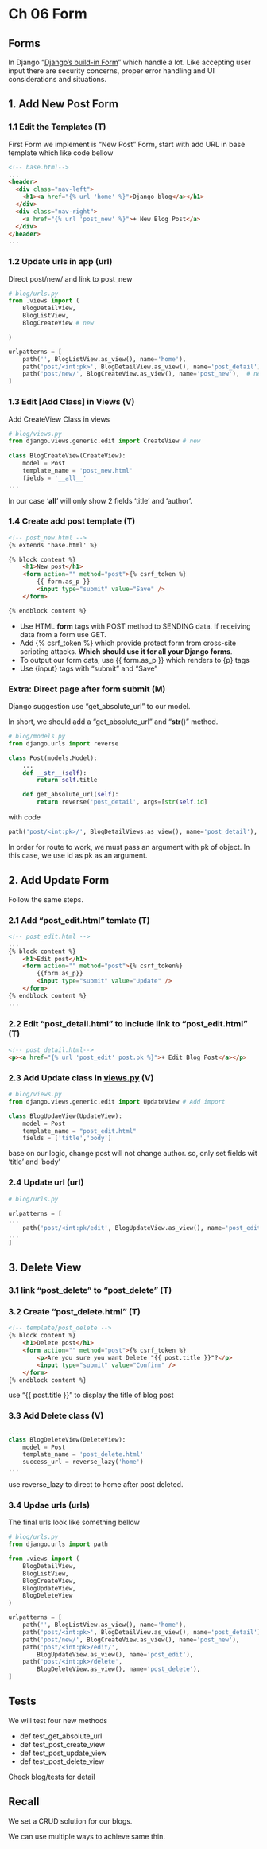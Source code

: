 # Ch 06 Form

## Forms

In Django “[Django’s build-in Form](https://docs.djangoproject.com/en/4.0/topics/forms/)” which handle a lot. Like accepting user input there are security concerns, proper error handling and UI considerations and situations.

## 1. Add New Post Form

### 1.1 Edit the Templates (T)

First Form we implement is “New Post” Form, start with add URL in base template which like code bellow

```html
<!-- base.html-->
...
<header>
  <div class="nav-left">
    <h1><a href="{% url 'home' %}">Django blog</a></h1>
  </div>
  <div class="nav-right">
    <a href="{% url 'post_new' %}">+ New Blog Post</a>
  </div>
</header>
...
```

### 1.2 Update urls in app (url)

Direct post/new/ and link to post_new

```python
# blog/urls.py
from .views import ( 
    BlogDetailView,
    BlogListView,
    BlogCreateView # new

)

urlpatterns = [
    path('', BlogListView.as_view(), name='home'),
    path('post/<int:pk>', BlogDetailView.as_view(), name='post_detail'),
    path('post/new/', BlogCreateView.as_view(), name='post_new'),  # new
]
```

### 1.3 Edit [Add Class] in Views (V)

Add CreateView Class in views

```python
# blog/views.py
from django.views.generic.edit import CreateView # new
...
class BlogCreateView(CreateView):
    model = Post
    template_name = 'post_new.html'
    fields = '__all__'
...
```

In our case ‘__all__’ will only show 2 fields ‘title’ and ‘author’.

### 1.4 Create add post template (T)

```html
<!-- post_new.html -->
{% extends 'base.html' %}

{% block content %}
    <h1>New post</h1>
    <form action="" method="post">{% csrf_token %}
        {{ form.as_p }}
        <input type="submit" value="Save" />
    </form>

{% endblock content %}
```

- Use HTML **form** tags with POST method to SENDING data. If receiving data from a form use GET.
- Add {% csrf_token %} which provide protect form from cross-site scripting attacks. **Which should use it for all your Django forms**.
- To output our form data, use {{ form.as_p }} which renders to {p} tags
- Use {input} tags with “submit” and “Save”

### Extra: Direct page after form submit (M)

Django suggestion use “get_absolute_url” to our model.

In short, we should add a “get_absolute_url” and “__str__()” method.

```python
# blog/models.py
from django.urls import reverse

class Post(models.Model):
    ...
    def __str__(self):
        return self.title

    def get_absolute_url(self):
        return reverse('post_detail', args=[str(self.id]
```

with code

```python
path('post/<int:pk>/', BlogDetailViews.as_view(), name='post_detail'),
```

In order for route to work, we must pass an argument with pk of object. In this case, we use id as pk as an argument.

## 2. Add Update Form

Follow the same steps.

### 2.1 Add “post_edit.html” temlate (T)

```html
<!-- post_edit.html -->
...
{% block content %}
    <h1>Edit post</h1>
    <form action="" method="post">{% csrf_token%}
        {{form.as_p}}
        <input type="submit" value="Update" />
    </form>
{% endblock content %}
...
```

### 2.2 Edit “post_detail.html” to include link to “post_edit.html” (T)

```html
<!-- post_detail.html-->
<p><a href="{% url 'post_edit' post.pk %}">+ Edit Blog Post</a></p>
```

### 2.3 Add Update class in [views.py](http://views.py) (V)

```python
# blog/views.py
from django.views.generic.edit import UpdateView # Add import

class BlogUpdaeView(UpdateView):
    model = Post
    template_name = "post_edit.html"
    fields = ['title','body']
```

base on our logic, change post will not change author. so, only set fields wit ‘title’ and ‘body’

### 2.4 Update url (url)

```python
# blog/urls.py

urlpatterns = [
...
    path('post/<int:pk/edit', BlogUpdateView.as_view(), name='post_edit')
...
]
```

## 3. Delete View

### 3.1 link “post_delete” to “post_delete” (T)

### 3.2 Create “post_delete.html” (T)

```html
<!-- template/post_delete -->
{% block content %}
    <h1>Delete post</h1>
    <form action="" method="post">{% csrf_token %}
        <p>Are you sure you want Delete "{{ post.title }}"?</p>
        <input type="submit" value="Confirm" />
    </form>
{% endblock content %}
```

use “{{ post.title }}” to display the title of blog post

### 3.3 Add Delete class (V)

```python
...
class BlogDeleteView(DeleteView):
    model = Post
    template_name = 'post_delete.html'
    success_url = reverse_lazy('home')
...
```

use reverse_lazy to direct to home after post deleted.

### 3.4 Updae urls (urls)

The final urls look like something bellow

```python
# blog/urls.py
from django.urls import path

from .views import ( 
    BlogDetailView,
    BlogListView,
    BlogCreateView,
    BlogUpdateView,
    BlogDeleteView
)

urlpatterns = [
    path('', BlogListView.as_view(), name='home'),
    path('post/<int:pk>', BlogDetailView.as_view(), name='post_detail'),
    path('post/new/', BlogCreateView.as_view(), name='post_new'),
    path('post/<int:pk>/edit/', 
        BlogUpdateView.as_view(), name='post_edit'),
    path('post/<int:pk>/delete',
        BlogDeleteView.as_view(), name='post_delete'),
]
```

## Tests

We will test four new methods

- def test_get_absolute_url
- def test_post_create_view
- def test_post_update_view
- def test_post_delete_view

Check blog/tests for detail

## Recall

We set a CRUD solution for our blogs.

We can use multiple ways to achieve same thin.
